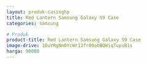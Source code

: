 ```yaml
---
layout: produk-casinghp
title: Red Lantern Samsung Galaxy S9 Case
categories: samsung

# Produk
product-title: Red Lantern Samsung Galaxy S9 Case
image-drive: 1DuYRgNm0YcWr13fr09abBQWiqTupsB1s
harga: 90000
---
```


